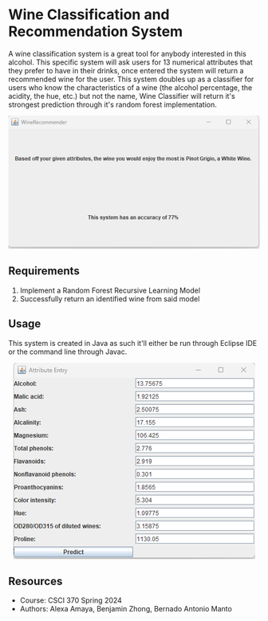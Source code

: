 # Wine Classification and Recommendation System

A wine classification system is a great tool for anybody interested in this alcohol. This specific system will ask users for 13 numerical attributes that they prefer to have in their drinks, once entered the system will return a recommended wine for the user. This system doubles up as a classifier for users who know the characteristics of a wine (the alcohol percentage, the acidity, the hue, etc.) but not the name, Wine Classifier will return it's strongest prediction through it's random forest implementation. 

<p align="center">
    <img src="./GUI%20Pictures/output.png">
</p>

## Requirements

1. Implement a Random Forest Recursive Learning Model
2. Successfully return an identified wine from said model


## Usage

This system is created in Java as such it'll either be run through Eclipse IDE or the command line through Javac.

<p align="center">
    <img src="./GUI%20Pictures/pre%20part%202.png">
</p>


## Resources

- Course: CSCI 370 Spring 2024
- Authors: Alexa Amaya, Benjamin Zhong, Bernado Antonio Manto
